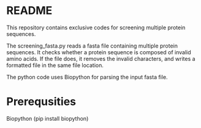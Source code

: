 # README

This repository contains exclusive codes for screening multiple protein sequences. 

The screening_fasta.py reads a fasta file containing multiple protein sequences. It checks whether a protein sequence is composed of invalid amino acids. If the file does, it removes the invalid characters, and writes a formatted file in the same file location.

The python code uses Biopython for parsing the input fasta file.

# Prerequsities

Biopython (pip install biopython)


    

            

